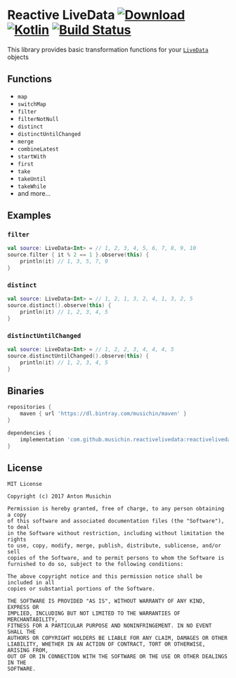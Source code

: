 # Reactive LiveData [ ![Download](https://api.bintray.com/packages/musichin/maven/reactivelivedata/images/download.svg)](https://bintray.com/musichin/maven/reactivelivedata/_latestVersion) [![Kotlin](https://img.shields.io/badge/Kotlin-1.2.10-blue.svg)](http://kotlinlang.org) [![Build Status](https://travis-ci.org/musichin/reactivelivedata.svg?branch=master)](https://travis-ci.org/musichin/reactivelivedata)
This library provides basic transformation functions for your [`LiveData`](https://developer.android.com/topic/libraries/architecture/livedata.html) objects

## Functions
* `map`
* `switchMap`
* `filter`
* `filterNotNull`
* `distinct`
* `distinctUntilChanged`
* `merge`
* `combineLatest`
* `startWith`
* `first`
* `take`
* `takeUntil`
* `takeWhile`
* and more...

## Examples

### `filter`
```kotlin
val source: LiveData<Int> = // 1, 2, 3, 4, 5, 6, 7, 8, 9, 10
source.filter { it % 2 == 1 }.observe(this) {
    println(it) // 1, 3, 5, 7, 9
}
```

### `distinct`
```kotlin
val source: LiveData<Int> = // 1, 2, 1, 3, 2, 4, 1, 3, 2, 5
source.distinct().observe(this) {
    println(it) // 1, 2, 3, 4, 5
}
```

### `distinctUntilChanged`
```kotlin
val source: LiveData<Int> = // 1, 2, 2, 3, 4, 4, 4, 5
source.distinctUntilChanged().observe(this) {
    println(it) // 1, 2, 3, 4, 5
}
```

## Binaries
```groovy
repositories {
    maven { url 'https://dl.bintray.com/musichin/maven' }
}

dependencies {
    implementation 'com.github.musichin.reactivelivedata:reactivelivedata:x.y.z'
}
```

## License

    MIT License

    Copyright (c) 2017 Anton Musichin

    Permission is hereby granted, free of charge, to any person obtaining a copy
    of this software and associated documentation files (the "Software"), to deal
    in the Software without restriction, including without limitation the rights
    to use, copy, modify, merge, publish, distribute, sublicense, and/or sell
    copies of the Software, and to permit persons to whom the Software is
    furnished to do so, subject to the following conditions:

    The above copyright notice and this permission notice shall be included in all
    copies or substantial portions of the Software.

    THE SOFTWARE IS PROVIDED "AS IS", WITHOUT WARRANTY OF ANY KIND, EXPRESS OR
    IMPLIED, INCLUDING BUT NOT LIMITED TO THE WARRANTIES OF MERCHANTABILITY,
    FITNESS FOR A PARTICULAR PURPOSE AND NONINFRINGEMENT. IN NO EVENT SHALL THE
    AUTHORS OR COPYRIGHT HOLDERS BE LIABLE FOR ANY CLAIM, DAMAGES OR OTHER
    LIABILITY, WHETHER IN AN ACTION OF CONTRACT, TORT OR OTHERWISE, ARISING FROM,
    OUT OF OR IN CONNECTION WITH THE SOFTWARE OR THE USE OR OTHER DEALINGS IN THE
    SOFTWARE.
